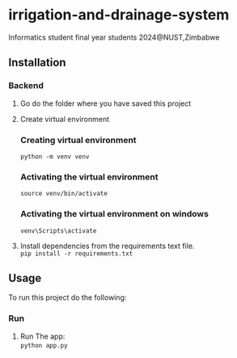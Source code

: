 # irrigation-and-drainage-system
Informatics student final year students 2024@NUST,Zimbabwe

## Installation

### Backend

1. Go do the folder where you have saved this project
  
2. Create virtual environment
    ### Creating virtual environment
    ```python -m venv venv```

    ### Activating the virtual environment
    ```source venv/bin/activate```

    ### Activating the virtual environment on windows
    ```venv\Scripts\activate```

3. Install dependencies from the requirements text file.<br>
    ```pip install -r requirements.txt```



## Usage
To run this project do the following:

### Run

1. Run The app:<br>
    ```python app.py```

